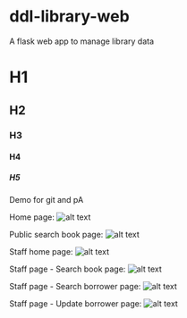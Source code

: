 # ddl-library-web
A flask web app to manage library data

# H1 
## H2
### H3
#### H4
##### H5

Demo for git and pA

Home page:
![alt text](home_page.png "home")

Public search book page:
![alt text](public_search.png "publicsearch")

Staff home page:
![alt text](staff.png "staff")

Staff page - Search book page:
![alt text](staff_search_book.png "staffsearchbook")

Staff page - Search borrower page:
![alt text](search_borrower.png "searchborrower")

Staff page - Update borrower page:
![alt text](update_borrower.png "updateborrower")

